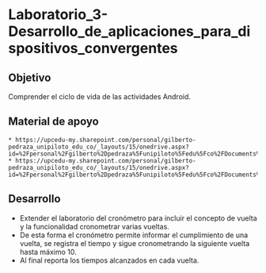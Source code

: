 # Laboratorio_3-Desarrollo_de_aplicaciones_para_dispositivos_convergentes

## Objetivo

Comprender el ciclo de vida de las actividades Android.

## Material de apoyo

    * https://upcedu-my.sharepoint.com/personal/gilberto-pedraza_unipiloto_edu_co/_layouts/15/onedrive.aspx?id=%2Fpersonal%2Fgilberto%2Dpedraza%5Funipiloto%5Fedu%5Fco%2FDocuments%2FCursos%2FMoodle%2FDesarrollo%2Daplicaciones%2Dconvergentes%2F03%20Ambiente%20de%20desarrollo%20convergente%2F01%20Android%20Studio%2Fpresentaciones%2FConvergentes%2D%20android%2Dapplication%2Dlifecycle%2Dconcepts%2Epdf&parent=%2Fpersonal%2Fgilberto%2Dpedraza%5Funipiloto%5Fedu%5Fco%2FDocuments%2FCursos%2FMoodle%2FDesarrollo%2Daplicaciones%2Dconvergentes%2F03%20Ambiente%20de%20desarrollo%20convergente%2F01%20Android%20Studio%2Fpresentaciones&originalPath=aHR0cHM6Ly91cGNlZHUtbXkuc2hhcmVwb2ludC5jb20vOmI6L2cvcGVyc29uYWwvZ2lsYmVydG8tcGVkcmF6YV91bmlwaWxvdG9fZWR1X2NvL0VTQW1HYUx4ODRCTHVxRnBtUWpXd2trQjhuR2tiZ0RYaWRqXzl5U1hTX2RxSkE_cnRpbWU9emV5NGo0akEyRWc
    * https://upcedu-my.sharepoint.com/personal/gilberto-pedraza_unipiloto_edu_co/_layouts/15/onedrive.aspx?id=%2Fpersonal%2Fgilberto%2Dpedraza%5Funipiloto%5Fedu%5Fco%2FDocuments%2FCursos%2FMoodle%2FDesarrollo%2Daplicaciones%2Dconvergentes%2F03%20Ambiente%20de%20desarrollo%20convergente%2F01%20Android%20Studio%2Fpresentaciones%2FConvergentes%2D%20android%2Dactivity%2Dlifecycle%2Epdf&parent=%2Fpersonal%2Fgilberto%2Dpedraza%5Funipiloto%5Fedu%5Fco%2FDocuments%2FCursos%2FMoodle%2FDesarrollo%2Daplicaciones%2Dconvergentes%2F03%20Ambiente%20de%20desarrollo%20convergente%2F01%20Android%20Studio%2Fpresentaciones&originalPath=aHR0cHM6Ly91cGNlZHUtbXkuc2hhcmVwb2ludC5jb20vOmI6L2cvcGVyc29uYWwvZ2lsYmVydG8tcGVkcmF6YV91bmlwaWxvdG9fZWR1X2NvL0VmTGJuOVdjWEZsQ25wRDl6aTAwREtZQmtMbUU2TWxXTFI0UGU0YXZFQm5lS2c_cnRpbWU9UTdsNGtJakEyRWc

## Desarrollo

   * Extender el laboratorio del cronómetro para incluir el concepto de vuelta y la funcionalidad cronometrar varias vueltas.
   * De esta forma el cronómetro permite informar el cumplimiento de una vuelta, se registra el tiempo y sigue cronometrando la siguiente vuelta hasta máximo 10.
   * Al final reporta los tiempos alcanzados en cada vuelta.

